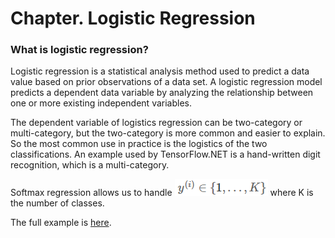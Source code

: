 # Chapter. Logistic Regression

### What is logistic regression?

Logistic regression is a statistical analysis method used to predict a data value based on prior observations of a data set. A logistic regression model predicts a dependent data variable by analyzing the relationship between one or more existing independent variables.



The dependent variable of logistics regression can be two-category or multi-category, but the two-category is more common and easier to explain. So the most common use in practice is the logistics of the two classifications. An example used by TensorFlow.NET is a hand-written digit recognition, which is a multi-category.



Softmax regression allows us to handle ![1557035393445](_static\logistic-regression\1557035393445.png) where K is the number of classes.


The full example is [here](https://github.com/SciSharp/TensorFlow.NET/blob/master/test/TensorFlowNET.Examples/BasicModels/LogisticRegression.cs).
